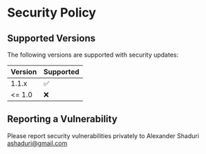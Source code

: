 # Security Policy

## Supported Versions

The following versions are supported with security updates:

| Version | Supported          |
| ------- | ------------------ |
| 1.1.x   | :white_check_mark: |
| <= 1.0  | :x:                |

## Reporting a Vulnerability

Please report security vulnerabilities privately to Alexander Shaduri <ashaduri@gmail.com>
